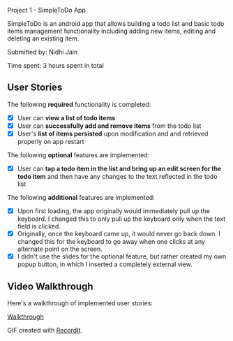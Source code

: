  Project 1 - SimpleToDo App

SimpleToDo is an android app that allows building a todo list and basic todo items management functionality including adding new items, editing and deleting an existing item.

Submitted by: Nidhi Jain 

Time spent: 3 hours spent in total

## User Stories

The following **required** functionality is completed:

* [X] User can **view a list of todo items**
* [X] User can **successfully add and remove items** from the todo list
* [X] User's **list of items persisted** upon modification and and retrieved properly on app restart

The following **optional** features are implemented:

* [X] User can **tap a todo item in the list and bring up an edit screen for the todo item** and then have any changes to the text reflected in the todo list

The following **additional** features are implemented:

* [X] Upon first loading, the app originally would immediately pull up the keyboard. I changed this to only pull up the keyboard only when the text field is clicked. 
* [X] Originally, once the keyboard came up, it would never go back down. I changed this for the keyboard to go away when one clicks at any alternate point on the screen. 
* [X] I didn't use the slides for the optional feature, but rather created my own popup button, in which I inserted a completely external view. 

## Video Walkthrough

Here's a walkthrough of implemented user stories:

[Walkthrough](src2.gif)

GIF created with [RecordIt](http://recordit.co/).

